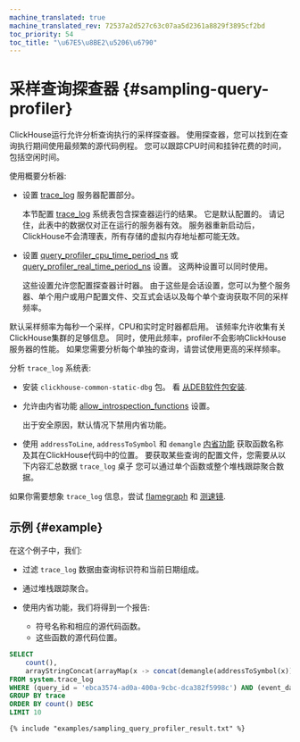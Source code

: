 ```yaml
---
machine_translated: true
machine_translated_rev: 72537a2d527c63c07aa5d2361a8829f3895cf2bd
toc_priority: 54
toc_title: "\u67E5\u8BE2\u5206\u6790"
---
```


# 采样查询探查器 {#sampling-query-profiler}

ClickHouse运行允许分析查询执行的采样探查器。 使用探查器，您可以找到在查询执行期间使用最频繁的源代码例程。 您可以跟踪CPU时间和挂钟花费的时间，包括空闲时间。

使用概要分析器:

-   设置 [trace_log](../server-configuration-parameters/settings.md#server_configuration_parameters-trace_log) 服务器配置部分。

    本节配置 [trace_log](../../operations/system-tables/trace_log.md#system_tables-trace_log) 系统表包含探查器运行的结果。 它是默认配置的。 请记住，此表中的数据仅对正在运行的服务器有效。 服务器重新启动后，ClickHouse不会清理表，所有存储的虚拟内存地址都可能无效。

-   设置 [query_profiler_cpu_time_period_ns](../settings/settings.md#query_profiler_cpu_time_period_ns) 或 [query_profiler_real_time_period_ns](../settings/settings.md#query_profiler_real_time_period_ns) 设置。 这两种设置可以同时使用。

    这些设置允许您配置探查器计时器。 由于这些是会话设置，您可以为整个服务器、单个用户或用户配置文件、交互式会话以及每个单个查询获取不同的采样频率。

默认采样频率为每秒一个采样，CPU和实时定时器都启用。 该频率允许收集有关ClickHouse集群的足够信息。 同时，使用此频率，profiler不会影响ClickHouse服务器的性能。 如果您需要分析每个单独的查询，请尝试使用更高的采样频率。

分析 `trace_log` 系统表:

-   安装 `clickhouse-common-static-dbg` 包。 看 [从DEB软件包安装](../../getting-started/install.md#install-from-deb-packages).

-   允许由内省功能 [allow_introspection_functions](../settings/settings.md#settings-allow_introspection_functions) 设置。

    出于安全原因，默认情况下禁用内省功能。

-   使用 `addressToLine`, `addressToSymbol` 和 `demangle` [内省功能](../../sql-reference/functions/introspection.md) 获取函数名称及其在ClickHouse代码中的位置。 要获取某些查询的配置文件，您需要从以下内容汇总数据 `trace_log` 桌子 您可以通过单个函数或整个堆栈跟踪聚合数据。

如果你需要想象 `trace_log` 信息，尝试 [flamegraph](../../interfaces/third-party/gui/#clickhouse-flamegraph) 和 [测速镜](https://github.com/laplab/clickhouse-speedscope).

## 示例 {#example}

在这个例子中，我们:

-   过滤 `trace_log` 数据由查询标识符和当前日期组成。

-   通过堆栈跟踪聚合。

-   使用内省功能，我们将得到一个报告:

    -   符号名称和相应的源代码函数。
    -   这些函数的源代码位置。

<!-- -->

``` sql
SELECT
    count(),
    arrayStringConcat(arrayMap(x -> concat(demangle(addressToSymbol(x)), '\n    ', addressToLine(x)), trace), '\n') AS sym
FROM system.trace_log
WHERE (query_id = 'ebca3574-ad0a-400a-9cbc-dca382f5998c') AND (event_date = today())
GROUP BY trace
ORDER BY count() DESC
LIMIT 10
```

``` text
{% include "examples/sampling_query_profiler_result.txt" %}
```
